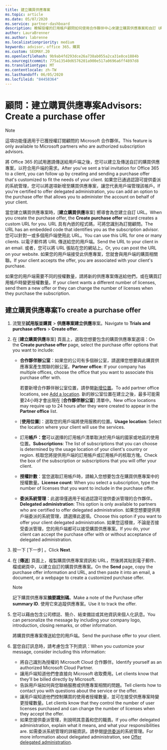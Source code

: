 ```yaml
---
title: 建立購買供應專案
ms.topic: article
ms.date: 05/07/2020
ms.service: partner-dashboard
description: 瞭解授權的訂用帳戶顧問如何使用合作夥伴中心來建立購買供應專案和自訂 URL，以包含在 Office 365 試用邀請中。
author: LauraBrenner
ms.author: labrenne
ms.localizationpriority: medium
keywords: advisor，office 365，購買
ms.custom: SEOMAY.20
ms.openlocfilehash: 9b9ab4fd293dce26a738ab055a2ca31e8ce1884b
ms.sourcegitcommit: 775a13540d6576201a900e517a0696a6ff4897d8
ms.translationtype: MT
ms.contentlocale: zh-TW
ms.lasthandoff: 06/05/2020
ms.locfileid: "84458364"
---
```

# <a name="advisors-create-a-purchase-offer"></a><span data-ttu-id="20acc-104">顧問：建立購買供應專案</span><span class="sxs-lookup"><span data-stu-id="20acc-104">Advisors: Create a purchase offer</span></span>

> [!NOTE]
> <span data-ttu-id="20acc-105">這項功能僅適用于已獲授權訂閱顧問的 Microsoft 合作夥伴。</span><span class="sxs-lookup"><span data-stu-id="20acc-105">This feature is only available to Microsoft partners who are authorized subscription advisors.</span></span>

<span data-ttu-id="20acc-106">將 Office 365 的試用邀請傳送給用戶端之後，您可以建立及傳送自訂的購買供應專案，以符合用戶端的需求。</span><span class="sxs-lookup"><span data-stu-id="20acc-106">After you've sent a trial invitation for Office 365 to a client, you can follow up by creating and sending a purchase offer that's customized to fit the needs of your client.</span></span> <span data-ttu-id="20acc-107">如果您已通過認證可提供委派的系統管理，您可以將選項新增至購買供應專案，讓您代表用戶端管理該帳戶。</span><span class="sxs-lookup"><span data-stu-id="20acc-107">If you're certified to offer delegated administration, you can add an option to the purchase offer that allows you to administer the account on behalf of your client.</span></span>

<span data-ttu-id="20acc-108">當您建立購買供應專案時，[**建立購買供應**專案] 嚮導會為您建立自訂 URL。</span><span class="sxs-lookup"><span data-stu-id="20acc-108">When you create the purchase offer, the **Create purchase offer** wizard creates a custom URL for you.</span></span> <span data-ttu-id="20acc-109">URL 具有內嵌的程式碼，可將您識別為訂閱顧問。</span><span class="sxs-lookup"><span data-stu-id="20acc-109">The URL has an embedded code that identifies you as the subscription advisor.</span></span> <span data-ttu-id="20acc-110">您可以針對一或多個用戶端使用此 URL。</span><span class="sxs-lookup"><span data-stu-id="20acc-110">You can use this URL for one or many clients.</span></span> <span data-ttu-id="20acc-111">以電子郵件將 URL 傳送給您的用戶端。</span><span class="sxs-lookup"><span data-stu-id="20acc-111">Send the URL to your client in an email.</span></span> <span data-ttu-id="20acc-112">或者，您可以將 URL 張貼在您的網站上。</span><span class="sxs-lookup"><span data-stu-id="20acc-112">Or, you can post the URL on your website.</span></span> <span data-ttu-id="20acc-113">如果您的用戶端接受此供應專案，您就會與用戶端的購買相關聯。</span><span class="sxs-lookup"><span data-stu-id="20acc-113">If your client accepts the offer, you are associated with your client's purchase.</span></span>

<span data-ttu-id="20acc-114">如果您的用戶端需要不同的授權數量，請將新的供應專案傳送給他們，或在購買訂用帳戶時變更授權數量。</span><span class="sxs-lookup"><span data-stu-id="20acc-114">If your client wants a different number of licenses, send them a new offer or they can change the number of licenses when they purchase the subscription.</span></span>

## <a name="to-create-a-purchase-offer"></a><span data-ttu-id="20acc-115">建立購買供應專案</span><span class="sxs-lookup"><span data-stu-id="20acc-115">To create a purchase offer</span></span>

1. <span data-ttu-id="20acc-116">流覽至**試用版並購買**  >  **供應專案建立供應**專案。</span><span class="sxs-lookup"><span data-stu-id="20acc-116">Navigate to **Trials and purchase offers** > **Create offer**.</span></span>

2. <span data-ttu-id="20acc-117">在 [**建立購買供應**專案] 頁面上，選取您想要包含的購買供應專案選項：</span><span class="sxs-lookup"><span data-stu-id="20acc-117">On the **Create purchase offer** page, select the purchase offer options that you want to include:</span></span>

    - <span data-ttu-id="20acc-118">**合作夥伴辦公室**：如果您的公司有多個辦公室，請選擇您想要與此購買供應專案產生關聯的辦公室。</span><span class="sxs-lookup"><span data-stu-id="20acc-118">**Partner office**: If your company has multiple offices, choose the office that you want to associate this purchase offer with.</span></span>

        <span data-ttu-id="20acc-119">若要新增合作夥伴辦公室位置，請參閱[新增位置](manage-locations.md)。</span><span class="sxs-lookup"><span data-stu-id="20acc-119">To add partner office locations, see [Add a location](manage-locations.md).</span></span> <span data-ttu-id="20acc-120">新的辦公室位置在建立之後，最多可能需要24小時才會出現在 [**合作夥伴辦公室**] 清單中。</span><span class="sxs-lookup"><span data-stu-id="20acc-120">New office locations may require up to 24 hours after they were created to appear in the **Partner office** list.</span></span>

    - <span data-ttu-id="20acc-121">[**使用位置**]：選取您的用戶端將使用服務的位置。</span><span class="sxs-lookup"><span data-stu-id="20acc-121">**Usage location**: Select the location where your client will use the services.</span></span>
    - <span data-ttu-id="20acc-122">訂用**帳戶：您**可以選擇的訂用帳戶清單取決於用戶端的國家或地區的使用位置。</span><span class="sxs-lookup"><span data-stu-id="20acc-122">**Subscriptions**: The list of subscriptions that you can choose is determined by the usage location of your client's country or region.</span></span> <span data-ttu-id="20acc-123">核取您將提供用戶端的訂用帳戶或訂用帳戶的核取方塊。</span><span class="sxs-lookup"><span data-stu-id="20acc-123">Check the box of the subscription or subscriptions that you will offer your client.</span></span>
    - <span data-ttu-id="20acc-124">**授權計數**：當您選取訂用帳戶時，請輸入您想要包含在購買供應專案中的授權數量。</span><span class="sxs-lookup"><span data-stu-id="20acc-124">**License count**: When you select a subscription, type the number of licenses that you want to include in the purchase offer.</span></span>
    - <span data-ttu-id="20acc-125">**委派系統管理**：此選項僅適用于經過認證可提供委派管理的合作夥伴。</span><span class="sxs-lookup"><span data-stu-id="20acc-125">**Delegated administration**: This option is only available to partners who are certified to offer delegated administration.</span></span> <span data-ttu-id="20acc-126">如果您想要提供用戶端委派的系統管理，請選擇此選項。</span><span class="sxs-lookup"><span data-stu-id="20acc-126">Choose this option if you want to offer your client delegated administration.</span></span> <span data-ttu-id="20acc-127">如果您這樣做，不論是否接受委派管理，您的用戶端都可以接受購買供應專案。</span><span class="sxs-lookup"><span data-stu-id="20acc-127">If you do, your client can accept the purchase offer with or without acceptance of delegated administration.</span></span>

3. <span data-ttu-id="20acc-128">按一下 [下一步] 。</span><span class="sxs-lookup"><span data-stu-id="20acc-128">Click **Next**.</span></span>

4. <span data-ttu-id="20acc-129">在 [**傳送**] 頁面上，複製購買供應專案資訊和 URL，然後將其貼到電子郵件、檔或網頁中，以建立自訂的購買供應專案。</span><span class="sxs-lookup"><span data-stu-id="20acc-129">On the **Send** page, copy the purchase offer information and URL, and then paste it into an email, a document, or a webpage to create a customized purchase offer.</span></span>

    > [!NOTE]
    > <span data-ttu-id="20acc-130">記下購買供應專案**摘要識別碼**。</span><span class="sxs-lookup"><span data-stu-id="20acc-130">Make a note of the Purchase offer **summary ID**.</span></span> <span data-ttu-id="20acc-131">使用它來追蹤供應專案。</span><span class="sxs-lookup"><span data-stu-id="20acc-131">Use it to track the offer.</span></span>

5. <span data-ttu-id="20acc-132">您可以藉由包含公司標誌、簡介、結束備註或其他資訊來個人化訊息。</span><span class="sxs-lookup"><span data-stu-id="20acc-132">You can personalize the message by including your company logo, introduction, closing remarks, or other information.</span></span>

    <span data-ttu-id="20acc-133">將購買供應專案傳送給您的用戶端。</span><span class="sxs-lookup"><span data-stu-id="20acc-133">Send the purchase offer to your client.</span></span>

6. <span data-ttu-id="20acc-134">當您自訂訊息時，請考慮包含下列資訊：</span><span class="sxs-lookup"><span data-stu-id="20acc-134">When you customize your message, consider including this information:</span></span>

    - <span data-ttu-id="20acc-135">將自己識別為授權的 Microsoft Cloud 合作夥伴。</span><span class="sxs-lookup"><span data-stu-id="20acc-135">Identify yourself as an authorized Microsoft Cloud Partner.</span></span>
    - <span data-ttu-id="20acc-136">讓用戶端知道他們會直接向 Microsoft 收取費用。</span><span class="sxs-lookup"><span data-stu-id="20acc-136">Let clients know that they'll be billed directly by Microsoft.</span></span>
    - <span data-ttu-id="20acc-137">告訴用戶端如何與您聯絡服務或供應專案相關的問題。</span><span class="sxs-lookup"><span data-stu-id="20acc-137">Tell clients how to contact you with questions about the service or the offer.</span></span>
    - <span data-ttu-id="20acc-138">讓用戶端知道他們控制購買的使用者授權數量，並可在接受供應專案時變更授權數量。</span><span class="sxs-lookup"><span data-stu-id="20acc-138">Let clients know that they control the number of user licenses purchased and can change the number of licenses when they accept the offer.</span></span>
    - <span data-ttu-id="20acc-139">如果您提供委派管理，則說明其意義和您的職責。</span><span class="sxs-lookup"><span data-stu-id="20acc-139">If you offer delegated administration, explain what it means, and what your responsibilities are.</span></span> <span data-ttu-id="20acc-140">如需委派系統管理的詳細資訊，請參閱[提供委派](customers-revoke-admin-privileges.md)的系統管理。</span><span class="sxs-lookup"><span data-stu-id="20acc-140">For more information about delegated administration, see [Offer delegated administration](customers-revoke-admin-privileges.md).</span></span>
